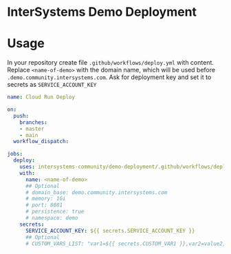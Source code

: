 InterSystems Demo Deployment
===

Usage
==

In your repository create file `.github/workflows/deploy.yml` with content. Replace `<name-of-demo>` with the domain name, which will be used before `.demo.community.intersystems.com`. Ask for deployment key and set it to secrets as `SERVICE_ACCOUNT_KEY`

```yaml
name: Cloud Run Deploy

on:
  push:
    branches:
    - master
    - main
  workflow_dispatch:

jobs:
  deploy:
    uses: intersystems-community/demo-deployment/.github/workflows/deployment.yml@master
    with:
      name: <name-of-demo>
      ## Optional
      # domain_base: demo.community.intersystems.com
      # memory: 1Gi
      # port: 8081
      # persistence: true
      # namespace: demo
    secrets:
      SERVICE_ACCOUNT_KEY: ${{ secrets.SERVICE_ACCOUNT_KEY }}
      ## Optional
      # CUSTOM_VARS_LIST: "var1=${{ secrets.CUSTOM_VAR1 }},var2=value2,..."
```
